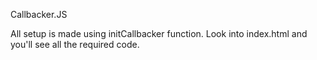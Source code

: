 Callbacker.JS

All setup is made using initCallbacker function. Look into index.html and you'll see all the required code.

